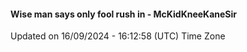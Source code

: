 #### Wise man says only fool rush in - McKidKneeKaneSir
Updated on 16/09/2024 - 16:12:58 (UTC) Time Zone
